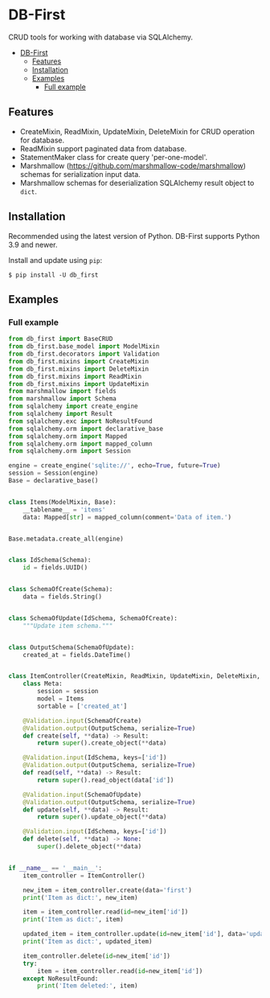 # DB-First

CRUD tools for working with database via SQLAlchemy.

<!--TOC-->

- [DB-First](#db-first)
  - [Features](#features)
  - [Installation](#installation)
  - [Examples](#examples)
    - [Full example](#full-example)

<!--TOC-->

## Features

* CreateMixin, ReadMixin, UpdateMixin, DeleteMixin for CRUD operation for database.
* ReadMixin support paginated data from database.
* StatementMaker class for create query 'per-one-model'.
* Marshmallow (https://github.com/marshmallow-code/marshmallow) schemas for serialization input data.
* Marshmallow schemas for deserialization SQLAlchemy result object to `dict`.

## Installation

Recommended using the latest version of Python. DB-First supports Python 3.9 and newer.

Install and update using `pip`:

```shell
$ pip install -U db_first
```

## Examples

### Full example

```python
from db_first import BaseCRUD
from db_first.base_model import ModelMixin
from db_first.decorators import Validation
from db_first.mixins import CreateMixin
from db_first.mixins import DeleteMixin
from db_first.mixins import ReadMixin
from db_first.mixins import UpdateMixin
from marshmallow import fields
from marshmallow import Schema
from sqlalchemy import create_engine
from sqlalchemy import Result
from sqlalchemy.exc import NoResultFound
from sqlalchemy.orm import declarative_base
from sqlalchemy.orm import Mapped
from sqlalchemy.orm import mapped_column
from sqlalchemy.orm import Session

engine = create_engine('sqlite://', echo=True, future=True)
session = Session(engine)
Base = declarative_base()


class Items(ModelMixin, Base):
    __tablename__ = 'items'
    data: Mapped[str] = mapped_column(comment='Data of item.')


Base.metadata.create_all(engine)


class IdSchema(Schema):
    id = fields.UUID()


class SchemaOfCreate(Schema):
    data = fields.String()


class SchemaOfUpdate(IdSchema, SchemaOfCreate):
    """Update item schema."""


class OutputSchema(SchemaOfUpdate):
    created_at = fields.DateTime()


class ItemController(CreateMixin, ReadMixin, UpdateMixin, DeleteMixin, BaseCRUD):
    class Meta:
        session = session
        model = Items
        sortable = ['created_at']

    @Validation.input(SchemaOfCreate)
    @Validation.output(OutputSchema, serialize=True)
    def create(self, **data) -> Result:
        return super().create_object(**data)

    @Validation.input(IdSchema, keys=['id'])
    @Validation.output(OutputSchema, serialize=True)
    def read(self, **data) -> Result:
        return super().read_object(data['id'])

    @Validation.input(SchemaOfUpdate)
    @Validation.output(OutputSchema, serialize=True)
    def update(self, **data) -> Result:
        return super().update_object(**data)

    @Validation.input(IdSchema, keys=['id'])
    def delete(self, **data) -> None:
        super().delete_object(**data)


if __name__ == '__main__':
    item_controller = ItemController()

    new_item = item_controller.create(data='first')
    print('Item as dict:', new_item)

    item = item_controller.read(id=new_item['id'])
    print('Item as dict:', item)

    updated_item = item_controller.update(id=new_item['id'], data='updated_first')
    print('Item as dict:', updated_item)

    item_controller.delete(id=new_item['id'])
    try:
        item = item_controller.read(id=new_item['id'])
    except NoResultFound:
        print('Item deleted:', item)
```
